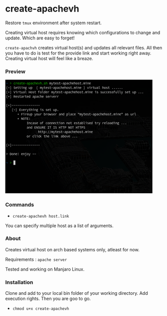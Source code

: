 # create-apachevh


Restore `tmux` environment after system restart.

Creating virtual host requires knowing which configurations to change and 
update. Which are easy to forget!


`create-apachvh` creates virtual host(s) and updates all relevant files.
All then you have to do is test for the provide link and start working
right away.
Creating virtual host will feel like a breaze.

### Preview

![Preview working with create-apachevh](./screencast_img.png)

### Commands

- `create-apachevh host.link`

You can specify multiple host as a list of arguments.

### About

Creates virtual host on arch based systems only, atleast for now.

Requirements : `apache server`

Tested and working on Manjaro Linux.

### Installation

Clone and add to your local bin folder of your working directory.
Add execution rights. Then you are goo to go.

- `chmod u+x create-apachevh`

